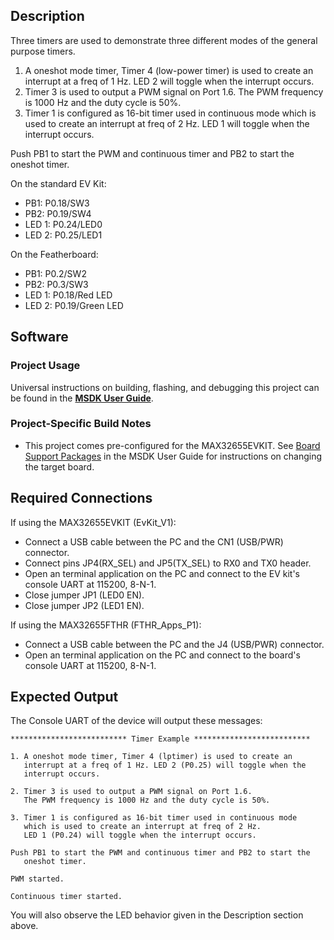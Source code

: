 ## Description

Three timers are used to demonstrate three different modes of the general purpose timers.

1. A oneshot mode timer, Timer 4 (low-power timer) is used to create an interrupt at a freq of 1 Hz. LED 2 will toggle when the interrupt occurs.
2. Timer 3 is used to output a PWM signal on Port 1.6. The PWM frequency is 1000 Hz and the duty cycle is 50%.
3. Timer 1 is configured as 16-bit timer used in continuous mode which is used to create an interrupt at freq of 2 Hz. LED 1 will toggle when the interrupt occurs. 

Push PB1 to start the PWM and continuous timer and PB2 to start the oneshot timer.

On the standard EV Kit:
-    PB1: P0.18/SW3
-    PB2: P0.19/SW4
-    LED 1: P0.24/LED0
-    LED 2: P0.25/LED1

On the Featherboard:
-    PB1: P0.2/SW2
-    PB2: P0.3/SW3
-    LED 1: P0.18/Red LED
-    LED 2: P0.19/Green LED


## Software

### Project Usage

Universal instructions on building, flashing, and debugging this project can be found in the **[MSDK User Guide](https://analogdevicesinc.github.io/msdk/USERGUIDE/)**.

### Project-Specific Build Notes

* This project comes pre-configured for the MAX32655EVKIT.  See [Board Support Packages](https://analogdevicesinc.github.io/msdk/USERGUIDE/#board-support-packages) in the MSDK User Guide for instructions on changing the target board.

## Required Connections
If using the MAX32655EVKIT (EvKit\_V1):
-   Connect a USB cable between the PC and the CN1 (USB/PWR) connector.
-   Connect pins JP4(RX\_SEL) and JP5(TX\_SEL) to RX0 and TX0  header.
-   Open an terminal application on the PC and connect to the EV kit's console UART at 115200, 8-N-1.
-   Close jumper JP1 (LED0 EN).
-   Close jumper JP2 (LED1 EN).

If using the MAX32655FTHR (FTHR\_Apps\_P1):
-   Connect a USB cable between the PC and the J4 (USB/PWR) connector.
-   Open an terminal application on the PC and connect to the board's console UART at 115200, 8-N-1.

## Expected Output

The Console UART of the device will output these messages:

```
************************** Timer Example **************************

1. A oneshot mode timer, Timer 4 (lptimer) is used to create an
   interrupt at a freq of 1 Hz. LED 2 (P0.25) will toggle when the
   interrupt occurs.

2. Timer 3 is used to output a PWM signal on Port 1.6.
   The PWM frequency is 1000 Hz and the duty cycle is 50%.

3. Timer 1 is configured as 16-bit timer used in continuous mode
   which is used to create an interrupt at freq of 2 Hz.
   LED 1 (P0.24) will toggle when the interrupt occurs.

Push PB1 to start the PWM and continuous timer and PB2 to start the
   oneshot timer.

PWM started.

Continuous timer started.
```

You will also observe the LED behavior given in the Description section above.

